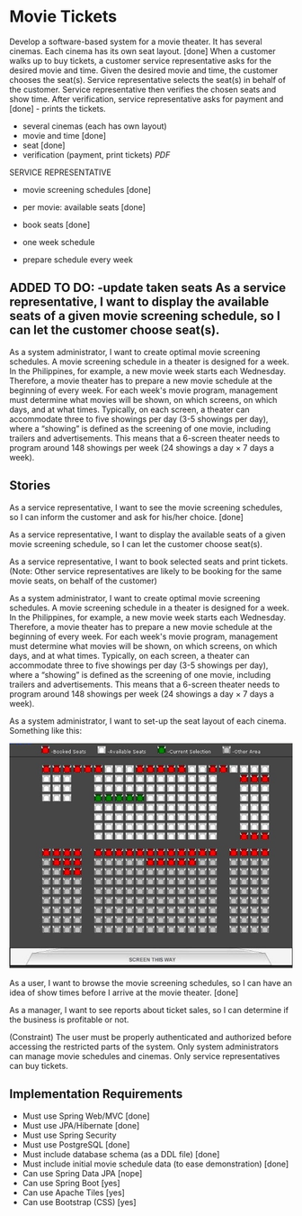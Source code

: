 # Movie Tickets

Develop a software-based system for a movie theater. 
It has several cinemas. Each cinema has its own seat layout. [done]
When a customer walks up to buy tickets, a customer service representative asks for the desired movie and time. Given the desired movie and time, the customer chooses the seat(s). Service representative selects the seat(s) in behalf of the customer. Service representative then verifies the chosen seats and show time. After verification, service representative asks for payment and [done] -
prints the tickets. 

- several cinemas (each has own layout) 
- movie and time [done]
- seat [done]
- verification (payment, print tickets) *PDF*

SERVICE REPRESENTATIVE
- movie screening schedules [done]
- per movie: available seats [done]
- book seats [done] 


- one week schedule
- prepare schedule every week

ADDED TO DO:
-update taken seats 
	As a service representative, I want to display the available seats of a given movie screening schedule, so I can let the customer choose seat(s). 
-
As a system administrator, I want to create optimal movie screening schedules. A movie screening schedule in a theater is designed for a week. In the Philippines, for example, a new movie week starts each Wednesday. Therefore, a movie theater has to prepare a new movie schedule at the beginning of every week. For each week's movie program, management must determine what movies will be shown, on which screens, on which days, and at what times. Typically, on each screen, a theater can accommodate three to five showings per day (3-5 showings per day), where a &ldquo;showing&rdquo; is defined as the screening of one movie, including trailers and advertisements. This means that a 6-screen theater needs to program around 148 showings per week (24 showings a day &times; 7 days a week).

## Stories

As a service representative, I want to see the movie screening schedules, so I can inform the customer and ask for his/her choice. [done]

As a service representative, I want to display the available seats of a given movie screening schedule, so I can let the customer choose seat(s).

As a service representative, I want to book selected seats and print tickets. (Note: Other service representatives are likely to be booking for the same movie seats, on behalf of the customer)

As a system administrator, I want to create optimal movie screening schedules. A movie screening schedule in a theater is designed for a week. In the Philippines, for example, a new movie week starts each Wednesday. Therefore, a movie theater has to prepare a new movie schedule at the beginning of every week. For each week's movie program, management must determine what movies will be shown, on which screens, on which days, and at what times. Typically, on each screen, a theater can accommodate three to five showings per day (3-5 showings per day), where a &ldquo;showing&rdquo; is defined as the screening of one movie, including trailers and advertisements. This means that a 6-screen theater needs to program around 148 showings per week (24 showings a day &times; 7 days a week).

As a system administrator, I want to set-up the seat layout of each cinema. Something like this:

![Sample Cinema Seat Layout](src/site/resources/sample-cinema-seat-layout.jpg)

As a user, I want to browse the movie screening schedules, so I can have an idea of show times before I arrive at the movie theater. [done]

As a manager, I want to see reports about ticket sales, so I can determine if the business is profitable or not.

(Constraint) The user must be properly authenticated and authorized before accessing the restricted parts of the system. Only system administrators can manage movie schedules and cinemas. Only service representatives can buy tickets.

## Implementation Requirements

- Must use Spring Web/MVC [done]
- Must use JPA/Hibernate [done]
- Must use Spring Security 
- Must use PostgreSQL [done]
- Must include database schema (as a DDL file) [done]
- Must include initial movie schedule data (to ease demonstration) [done]
- Can use Spring Data JPA [nope]
- Can use Spring Boot [yes]
- Can use Apache Tiles [yes]
- Can use Bootstrap (CSS) [yes]
